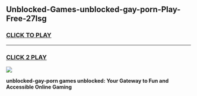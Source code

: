 
## Unblocked-Games-unblocked-gay-porn-Play-Free-27lsg
<h3>
<a href="https://premium76.site?title=unblocked-gay-porn&ref=20M">CLICK TO PLAY</a></h3>
<hr>

<h3>
<a href="https://premium76.site?title=unblocked-gay-porn&ref=20M">CLICK 2 PLAY</a>
  
</h3>

<a href="https://premium76.site?title=unblocked-gay-porn&ref=19M"><img src="https://clearcache.store/games.png"></a>


**unblocked-gay-porn games unblocked: Your Gateway to Fun and Accessible Online Gaming**
